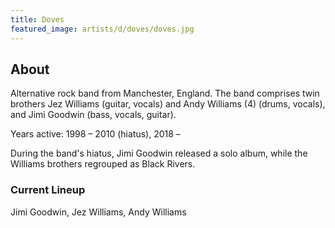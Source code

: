 ```yaml
---
title: Doves
featured_image: artists/d/doves/doves.jpg
---
```

## About

Alternative rock band from Manchester, England.
The band comprises twin brothers Jez Williams (guitar, vocals) and Andy Williams (4) (drums, vocals), and Jimi Goodwin (bass, vocals, guitar).

Years active: 1998 – 2010 (hiatus), 2018 –

During the band's hiatus, Jimi Goodwin released a solo album, while the Williams brothers regrouped as Black Rivers.


### Current Lineup

Jimi Goodwin, Jez Williams, Andy Williams

